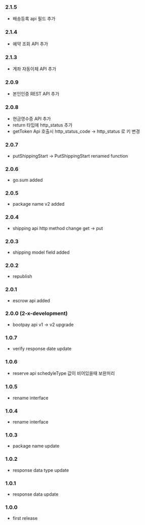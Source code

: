 ### 2.1.5
- 배송등록 api 필드 추가 

### 2.1.4
- 예약 조회 API 추가 

### 2.1.3
- 계좌 자동이체 API 추가 

### 2.0.9
- 본인인증 REST API 추가 

### 2.0.8
- 현금영수증 API 추가 
- return 타입에 http_status 추가 
- getToken Api 호출시 http_status_code -> http_status 로 키 변경 

### 2.0.7
-  putShippingStart -> PutShippingStart renamed function 

### 2.0.6
-  go.sum added

### 2.0.5
-  package name v2 added

### 2.0.4
-  shipping api http method change get -> put

### 2.0.3
-  shipping model field added

### 2.0.2
-  republish

### 2.0.1
-  escrow api added

### 2.0.0 (2-x-development)
-  bootpay api v1 -> v2 upgrade

### 1.0.7
- verify response date update 

### 1.0.6
- reserve api schedyleType 값이 비어있을때 보완처리  

### 1.0.5
- rename interface

### 1.0.4
- rename interface

### 1.0.3
- package name update

### 1.0.2
- response data type update

### 1.0.1
- response data update

### 1.0.0
- first release  